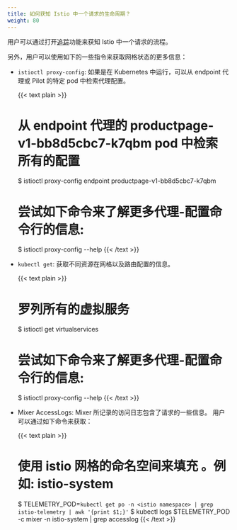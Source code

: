 ```yaml
---
title: 如何获知 Istio 中一个请求的生命周期？
weight: 80
---
```


用户可以通过打开[追踪](/zh/docs/tasks/telemetry/distributed-tracing/)功能来获知 Istio 中一个请求的流程。

另外，用户可以使用如下的一些指令来获取网格状态的更多信息：

* `istioctl proxy-config`: 如果是在 Kubernetes 中运行，可以从 endpoint 代理或 Pilot 的特定 pod 中检索代理配置。

    {{< text plain >}}
    # 从 endpoint 代理的 productpage-v1-bb8d5cbc7-k7qbm pod 中检索所有的配置
    $ istioctl proxy-config endpoint productpage-v1-bb8d5cbc7-k7qbm

    # 尝试如下命令来了解更多代理-配置命令行的信息:
    $ istioctl proxy-config --help
    {{< /text >}}

* `kubectl get`: 获取不同资源在网格以及路由配置的信息。

    {{< text plain >}}
    # 罗列所有的虚拟服务
    $ istioctl get virtualservices

    # 尝试如下命令来了解更多代理-配置命令行的信息:
    $ istioctl proxy-config --help
    {{< /text >}}

* Mixer AccessLogs: Mixer 所记录的访问日志包含了请求的一些信息。 用户可以通过如下命令来获取：

    {{< text plain >}}
    # 使用 istio 网格的命名空间来填充 <istio namespace>。例如: istio-system
    $ TELEMETRY_POD=`kubectl get po -n <istio namespace> | grep istio-telemetry | awk '{print $1;}'`
    $ kubectl logs $TELEMETRY_POD -c mixer  -n istio-system  | grep accesslog
    {{< /text >}}